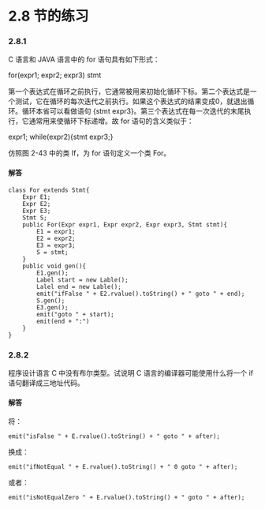 # 2.8 节的练习

### 2.8.1

C 语言和 JAVA 语言中的 for 语句具有如下形式：

for(expr1; expr2; expr3) stmt

第一个表达式在循环之前执行，它通常被用来初始化循环下标。第二个表达式是一个测试，它在循环的每次迭代之前执行。如果这个表达式的结果变成0，就退出循环。循环本省可以看做语句 {stmt expr3}。第三个表达式在每一次迭代的末尾执行，它通常用来使循环下标递增。故 for 语句的含义类似于：

expr1; while(expr2){stmt expr3;}

仿照图 2-43 中的类 If，为 for 语句定义一个类 For。

#### 解答

    class For extends Stmt{
        Expr E1;
        Expr E2;
        Expr E3;
        Stmt S;
        public For(Expr expr1, Expr expr2, Expr expr3, Stmt stmt){
            E1 = expr1;
            E2 = expr2;
            E3 = expr3;
            S = stmt;
        }
        public void gen(){
            E1.gen();
            Label start = new Lable();
            Lalel end = new Lable();
            emit("ifFalse " + E2.rvalue().toString() + " goto " + end);
            S.gen();
            E3.gen();
            emit("goto " + start);
            emit(end + ":")
        }
    }


### 2.8.2

程序设计语言 C 中没有布尔类型。试说明 C 语言的编译器可能使用什么将一个 if 语句翻译成三地址代码。

#### 解答

将：

    emit("isFalse " + E.rvalue().toString() + " goto " + after);

换成：

    emit("ifNotEqual " + E.rvalue().toString() + " 0 goto " + after);

或者：

    emit("isNotEqualZero " + E.rvalue().toString() + " goto " + after);

